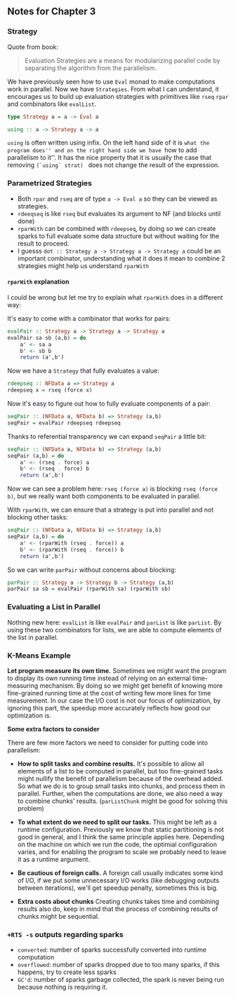 ## Notes for Chapter 3

### Strategy

Quote from book:

> Evaluation Strategies are a means for modularizing parallel code
> by separating the algorithm from the parallelism.

We have previously seen how to use `Eval` monad to make computations
work in parallel. Now we have `Strategies`.
From what I can understand, it encourages us to build up evaluation
strategies with primitives like `rseq` `rpar` and combinators like `evalList`.

```haskell
type Strategy a = a -> Eval a

using :: a -> Strategy a -> a
```

`using` is often written using infix. On the left hand side of it is ``what the program does''
and on the right hand side we have ``how to add parallelism to it''.
It has the nice property that it is usually the case that removing ``(`using` strat) ``
does not change the result of the expression.

### Parametrized Strategies

* Both `rpar` and `rseq` are of type `a -> Eval a` so they can be viewed as strategies.
* `rdeeqseq` is like `rseq` but evaluates its argument to NF (and blocks until done)
* `rparWith` can be combined with `rdeepseq`, by doing so we
can create sparks to full evaluate some data structure but without waiting for the result
to proceed.
* I guesss `dot :: Strategy a -> Strategy a -> Strategy a` could be an important combinator,
understanding what it does it mean to combine 2 strategies might help us understand `rparWith`

#### `rparWith` explanation

I could be wrong but let me try to explain what `rparWith` does in a different way:

It's easy to come with a combinator that works for pairs:

```haskell
evalPair :: Strategy a -> Strategy a -> Strategy a
evalPair sa sb (a,b) = do
    a' <- sa a
    b' <- sb b
    return (a',b')
```

Now we have a `Strategy` that fully evaluates a value:

```haskell
rdeepseq :: NFData a => Strategy a
rdeepseq x = rseq (force x)
```

Now it's easy to figure out how to fully evaluate components of a pair:

```haskell
seqPair :: (NFData a, NFData b) => Strategy (a,b)
seqPair = evalPair rdeepseq rdeepseq
```

Thanks to referential transparency we can expand `seqPair` a little bit:

```haskell
seqPair :: (NFData a, NFData b) => Strategy (a,b)
seqPair (a,b) = do
    a' <- (rseq . force) a
    b' <- (rseq . force) b
    return (a',b')
```

Now we can see a problem here: `rseq (force a)` is blocking `rseq (force b)`,
but we really want both components to be evaluated in parallel.

With `rparWith`, we can ensure that a strategy is put into parallel and not
blocking other tasks:

```haskell
seqPair :: (NFData a, NFData b) => Strategy (a,b)
seqPair (a,b) = do
    a' <- (rparWith (rseq . force)) a
    b' <- (rparWith (rseq . force)) b
    return (a',b')
```

So we can write `parPair` without concerns about blocking:

```haskell
parPair :: Strategy a -> Strategy b -> Strategy (a,b)
parPair sa sb = evalPair (rparWith sa) (rparWith sb)
```

### Evaluating a List in Parallel

Nothing new here: `evalList` is like `evalPair` and `parList` is like `parList`.
By using these two combinators for lists, we are able to compute
elements of the list in parallel.

### K-Means Example

**Let program measure its own time.**  Sometimes we might want the program to display its own running time instead of relying
on an external time-measuring mechanism. By doing so we might get benefit of knowing
more fine-grained running time at the cost of writing few more lines for time measurement.
In our case the I/O cost is not our focus of optimization, by ignoring this part,
the speedup more accurately reflects how good our optimization is.

**Some extra factors to consider**

There are few more factors we need to consider
for putting code into parallelism:

* **How to split tasks and combine results.** It's possible to allow all elements of a list
to be computed in parallel, but too fine-grained tasks might nullify the benefit of parallelism
because of the overhead added. So what we do is to group small tasks into chunks, and process them in parallel. Further, when the computations are done, we also need a way to combine chunks' results. (`parListChunk` might be good for solving this problem)

* **To what extent do we need to split our tasks.** This might be left as a runtime configuration.
Previously we know that static partitioning is not good in general, and I think the same
principle applies here. Depending on the machine on which we run the code, the optimial configuration varies, and for enabling the program to scale we probably need to leave it as a runtime argument.

* **Be cautious of foreign calls.** A foreign call usually indicates some kind of I/O, if
we put some unnecessary I/O works (like debugging outputs between iterations), we'll
get speedup penalty, sometimes this is big.

* **Extra costs about chunks** Creating chunks takes time and combining results also do,
keep in mind that the process of combining results of chunks might be sequential.

### `+RTS -s` outputs regarding sparks

* `converted`: number of sparks successfully converted into runtime computation
* `overflowed`: number of sparks dropped due to too many sparks, if this happens, try
to create less sparks
* `GC'd`: number of sparks garbage collected, the spark is never being run because
nothing is requiring it.

